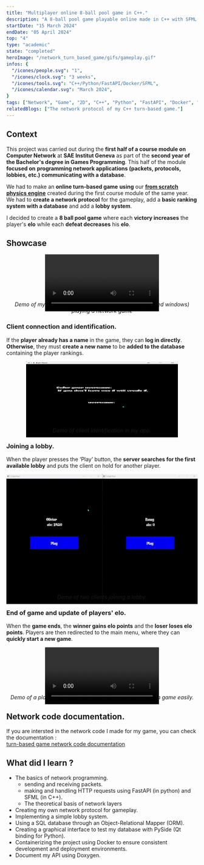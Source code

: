```yaml
---
title: "Multiplayer online 8-ball pool game in C++."
description: "A 8-ball pool game playable online made in C++ with SFML."
startDate: "15 March 2024"
endDate: "05 April 2024"
top: "4"
type: "academic"
state: "completed"
heroImage: "/network_turn_based_game/gifs/gameplay.gif"
infos: {
  "/icones/people.svg": "1",
  "/icones/clock.svg": "3 weeks",
  "/icones/tools.svg": "C++/Python/FastAPI/Docker/SFML",
  "/icones/calendar.svg": "March 2024",
}
tags: ["Network", "Game", "2D", "C++", "Python", "FastAPI", "Docker", "SFML", "SAE"]
relatedBlogs: ["The network protocol of my C++ turn-based game."]
---
```


## Context
This project was carried out during the **first half of a course module on Computer Network** at **SAE Institut Geneva** as part of the **second year of the Bachelor's degree in Games Programming**. This half of the module **focused on** **programming network applications (packets, protocols, lobbies, etc.) communicating with a database**.

We had to make an **online turn-based game** **using** our [**from scratch physics engine**](/project/2d-physics-engine) created during the first course module of the same year. We had to **create a network protocol** for the gameplay, add a **basic ranking system with a database** and add a **lobby system**.

I decided to create a **8 ball pool game** where each **victory increases** the player's **elo** while each **defeat decreases** his **elo**.

## Showcase
<div style="text-align:center">
  <video controls>
    <source src="/network_turn_based_game/videos/demo.mp4" type="video/mp4">
    Your browser does not support the video tag.
  </video>
  <p style="margin-top: -30px"><em>Demo of my 8-ball pool. It shows two players (blue and red windows) playing a network game</em></p>
</div>

### Client connection and identification.
If the **player already has a name** in the game, they can **log in directly**. **Otherwise**, they must **create a new name** to be **added to the database** containing the player rankings.
<div style="text-align:center">
  <img src="/network_turn_based_game/gifs/client_identification.gif" width="400" height="200" alt="Demo of client identification in my app." />
  <p style="margin-top: -30px"><em>Demo of client identification in my app.</em></p>
</div>

### Joining a lobby.
When the player presses the ‘Play’ button, the **server searches for the first available lobby** and puts the client on hold for another player.
<div style="text-align:center">
  <img src="/network_turn_based_game/gifs/lobby.gif" alt="Demo of two clients joining a lobby." />
  <p style="margin-top: -30px"><em>Demo of two clients joining a lobby.</em></p>
</div>

### End of game and update of players' elo.
When the **game ends**, the **winner gains elo points** and the **loser loses elo points**. Players are then redirected to the main menu, where they can **quickly start a new game**.
<div style="text-align:center">
  <video controls>
    <source src="/network_turn_based_game/videos/end_game.mp4" type="video/mp4">
    Your browser does not support the video tag.
  </video>
  <p style="margin-top: -30px"><em>Demo of a player winning the game + the ability to restart a game easily.</em></p>
</div>

## Network code documentation.

If you are intersted in the network code I made for my game, you can check the documentation : <br>
[turn-based game network code documentation](/network_api_doc/html/index.html)

## What did I learn ?
- The basics of network programming.
  - sending and receiving packets.
  - making and handling HTTP requests using FastAPI (in python) and SFML (in C++).
  - The theoretical basis of network layers
- Creating my own network protocol for gameplay.
- Implementing a simple lobby system.
- Using a SQL database through an Object-Relational Mapper (ORM).
- Creating a graphical interface to test my database with PySide (Qt binding for Python).
- Containerizing the project using Docker to ensure consistent development and deployment environments.
- Document my API using Doxygen.
